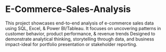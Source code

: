 # E-Commerce-Sales-Analysis
This project showcases end-to-end analysis of e-commerce sales data using SQL, Excel, &amp; Power BI/Tableau. It focuses on uncovering patterns in customer behavior, product performance, &amp; revenue trends Designed to demonstrate analytical thinking, storytelling through data, and business impact-ideal for portfolio presentation or stakeholder reporting.
